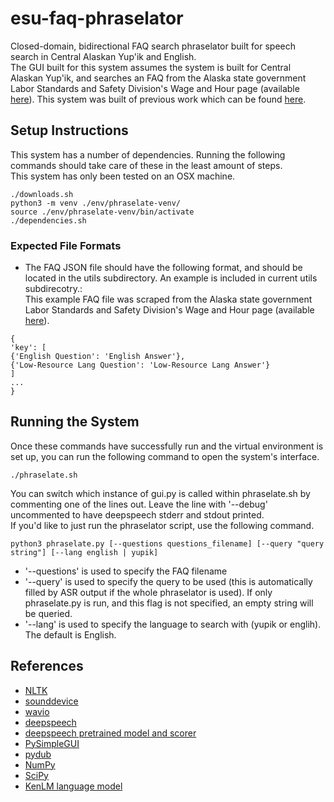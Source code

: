 # esu-faq-phraselator
Closed-domain, bidirectional FAQ search phraselator built for speech search in Central Alaskan Yup'ik and English.<br>
The GUI built for this system assumes the system is built for Central Alaskan Yup'ik, and searches an FAQ from the Alaska state government Labor Standards and Safety Division's Wage and Hour page (available [here](https://labor.alaska.gov/lss/whfaq.htm)). This system was built of previous work which can be found [here](https://github.com/marcusgabrielmartinez/faq-phraselator).

## Setup Instructions
This system has a number of dependencies. Running the following commands should take care of these in the least amount of steps.<br>
This system has only been tested on an OSX machine.
```
./downloads.sh
python3 -m venv ./env/phraselate-venv/
source ./env/phraselate-venv/bin/activate
./dependencies.sh
```

### Expected File Formats
- The FAQ JSON file should have the following format, and should be located in the utils subdirectory. An example is included in current utils subdirecotry.:<br>
This example FAQ file was scraped from the Alaska state government Labor Standards and Safety Division's Wage and Hour page (available [here](https://labor.alaska.gov/lss/whfaq.htm)).
```
{
'key': [
{'English Question': 'English Answer'},
{'Low-Resource Lang Question': 'Low-Resource Lang Answer'}
]
...
}
```

## Running the System
Once these commands have successfully run and the virtual environment is set up, you can run the following command to open the system's interface.<br>
```
./phraselate.sh
```
You can switch which instance of gui.py is called within phraselate.sh by commenting one of the lines out. Leave the line with '--debug' uncommented to have deepspeech stderr and stdout printed.<br>
If you'd like to just run the phraselator script, use the following command.<br>
```
python3 phraselate.py [--questions questions_filename] [--query "query string"] [--lang english | yupik]
```
- '--questions' is used to specify the FAQ filename
- '--query' is used to specify the query to be used (this is automatically filled by ASR output if the whole phraselator is used). If only phraselate.py is run, and this flag is not specified, an empty string will be queried.
- '--lang' is used to specify the language to search with (yupik or englih). The default is English.

## References
- [NLTK](https://www.nltk.org/)
- [sounddevice](https://python-sounddevice.readthedocs.io/en/0.3.15/index.html)
- [wavio](https://pypi.org/project/wavio/)
- [deepspeech](https://deepspeech.readthedocs.io/en/v0.7.3/index.html)
- [deepspeech pretrained model and scorer](https://deepspeech.readthedocs.io/en/v0.7.3/USING.html)
- [PySimpleGUI](https://github.com/PySimpleGUI/PySimpleGUI)
- [pydub](https://github.com/jiaaro/pydub/blob/master/API.markdown)
- [NumPy](https://numpy.org/)
- [SciPy](https://docs.scipy.org/doc/scipy/reference/)
- [KenLM language model](https://github.com/kpu/kenlm)
